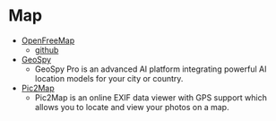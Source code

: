 # Map

- [OpenFreeMap](https://openfreemap.org/)
  - [github](https://github.com/hyperknot/openfreemap)
- [GeoSpy](https://geospy.ai/)
  - GeoSpy Pro is an advanced AI platform integrating powerful AI location models for your city or country.
- [Pic2Map](https://www.pic2map.com/)
  - Pic2Map is an online EXIF data viewer with GPS support which allows you to locate and view your photos on a map.
